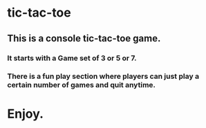 # tic-tac-toe
## This is a console tic-tac-toe game.

### It starts with a Game set of 3 or 5 or 7.
### There is a fun play section where players can just play a certain number of games and quit anytime.

# Enjoy.
